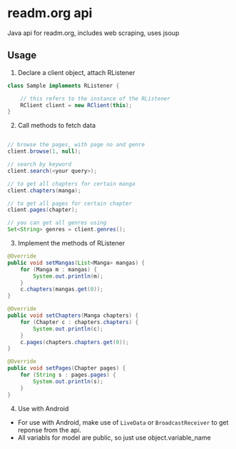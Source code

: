 # readm.org api
Java api for readm.org, includes web scraping, uses jsoup

## Usage
1. Declare a client object, attach RListener

```java
class Sample implements RListener {

    // this refers to the instance of the RListener
    RClient client = new RClient(this);
}
```

2. Call methods to fetch data

```java

// browse the pages, with page no and genre
client.browse(1, null);

// search by keyword
client.search(<your query>);

// to get all chapters for certain manga
client.chapters(manga);

// to get all pages for certain chapter
client.pages(chapter);

// you can get all genres using
Set<String> genres = client.genres();

```

3. Implement the methods of RListener

```java
@Override
public void setMangas(List<Manga> mangas) {
    for (Manga m : mangas) {
        System.out.println(m);
    }
    c.chapters(mangas.get(0));
}

@Override
public void setChapters(Manga chapters) {
    for (Chapter c : chapters.chapters) {
        System.out.println(c);
    }
    c.pages(chapters.chapters.get(0));
}

@Override
public void setPages(Chapter pages) {
    for (String s : pages.pages) {
        System.out.println(s);
    }
}
```

4. Use with Android
* For use with Android, make use of ```LiveData``` or ```BroadcastReceiver``` to get reponse from the api. 
* All variabls for model are public, so just use object.variable_name
